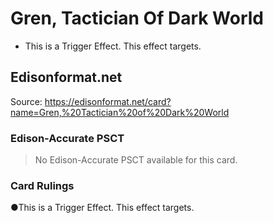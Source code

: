 # Gren, Tactician Of Dark World

*   This is a Trigger Effect. This effect targets.

## Edisonformat.net

Source: https://edisonformat.net/card?name=Gren,%20Tactician%20of%20Dark%20World

### Edison-Accurate PSCT

> No Edison-Accurate PSCT available for this card.

### Card Rulings

●This is a Trigger Effect. This effect targets.
            